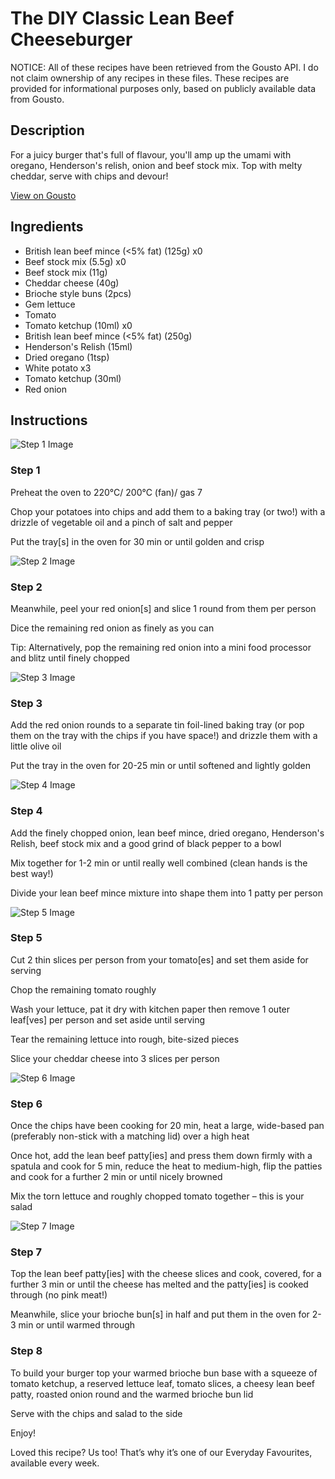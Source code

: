 # The DIY Classic Lean Beef Cheeseburger

NOTICE: All of these recipes have been retrieved from the Gousto API. I do not claim ownership of any recipes in these files. These recipes are provided for informational purposes only, based on publicly available data from Gousto.

## Description

For a juicy burger that's full of flavour, you'll amp up the umami with oregano, Henderson's relish, onion and beef stock mix. Top with melty cheddar, serve with chips and devour!

[View on Gousto](https://www.gousto.co.uk/recipes/cookbook/the-diy-classic-lean-beef-cheeseburger)

## Ingredients

- British lean beef mince (<5% fat) (125g) x0
- Beef stock mix (5.5g) x0
- Beef stock mix (11g)
- Cheddar cheese (40g)
- Brioche style buns (2pcs)
- Gem lettuce
- Tomato
- Tomato ketchup (10ml) x0
- British lean beef mince (<5% fat) (250g)
- Henderson's Relish (15ml)
- Dried oregano (1tsp)
- White potato x3
- Tomato ketchup (30ml)
- Red onion

## Instructions

![Step 1 Image](https://production-media.gousto.co.uk/cms/recipe-step-image/step-1-1625659490106-x200.jpg)

### Step 1

Preheat the oven to 220°C/ 200°C (fan)/ gas 7

Chop your potatoes into chips and add them to a baking tray (or two!) with a drizzle of vegetable oil and a pinch of salt and pepper

Put the tray[s] in the oven for 30 min or until golden and crisp

![Step 2 Image](https://production-media.gousto.co.uk/cms/recipe-step-image/step-2-1625659493630-x200.jpg)

### Step 2

Meanwhile, peel your red onion[s] and slice 1 round from them per person

Dice the remaining red onion as finely as you can

Tip: Alternatively, pop the remaining red onion into a mini food processor and blitz until finely chopped

![Step 3 Image](https://production-media.gousto.co.uk/cms/recipe-step-image/step-3-1625659520802-x200.jpg)

### Step 3

Add the red onion rounds to a separate tin foil-lined baking tray (or pop them on the tray with the chips if you have space!) and drizzle them with a little olive oil

Put the tray in the oven for 20-25 min or until softened and lightly golden

![Step 4 Image](https://production-media.gousto.co.uk/cms/recipe-step-image/step-4-1625659525602-x200.jpg)

### Step 4

Add the finely chopped onion, lean beef mince, dried oregano, Henderson's Relish, beef stock mix and a good grind of black pepper to a bowl

Mix together for 1-2 min or until really well combined (clean hands is the best way!)

Divide your lean beef mince mixture into shape them into 1 patty per person

![Step 5 Image](https://production-media.gousto.co.uk/cms/recipe-step-image/step-5-1625659530098-x200.jpg)

### Step 5

Cut 2 thin slices per person from your tomato[es] and set them aside for serving

Chop the remaining tomato roughly

Wash your lettuce, pat it dry with kitchen paper then remove 1 outer leaf[ves] per person and set aside until serving

Tear the remaining lettuce into rough, bite-sized pieces

Slice your cheddar cheese into 3 slices per person

![Step 6 Image](https://production-media.gousto.co.uk/cms/recipe-step-image/step-6-1625659534673-x200.jpg)

### Step 6

Once the chips have been cooking for 20 min, heat a large, wide-based pan (preferably non-stick with a matching lid) over a high heat

Once hot, add the lean beef patty[ies] and press them down firmly with a spatula and cook for 5 min, reduce the heat to medium-high, flip the patties and cook for a further 2 min or until nicely browned

Mix the torn lettuce and roughly chopped tomato together – this is your salad

![Step 7 Image](https://production-media.gousto.co.uk/cms/recipe-step-image/step-7-1625659538560-x200.jpg)

### Step 7

Top the lean beef patty[ies] with the cheese slices and cook, covered, for a further 3 min or until the cheese has melted and the patty[ies] is cooked through (no pink meat!)

Meanwhile, slice your brioche bun[s] in half and put them in the oven for 2-3 min or until warmed through

### Step 8

To build your burger top your warmed brioche bun base with a squeeze of tomato ketchup, a reserved lettuce leaf, tomato slices, a cheesy lean beef patty, roasted onion round and the warmed brioche bun lid

Serve with the chips and salad to the side

Enjoy!

<span class="text-danger">Loved this recipe? Us too! That’s why it’s one of our Everyday Favourites, available every week.</span>

